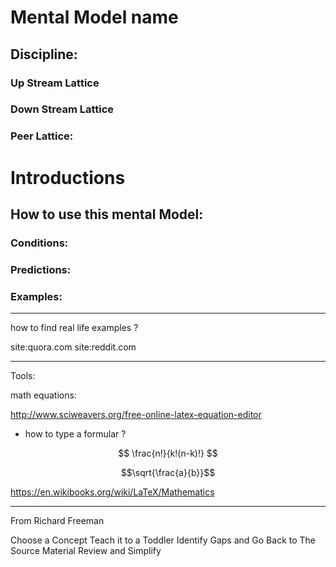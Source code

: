# Mental Model name

## Discipline:

### Up Stream Lattice


### Down Stream Lattice

### Peer Lattice:

# Introductions

## How to use this mental Model:



### Conditions:

### Predictions:

### Examples:









___

how to find real life examples ?

site:quora.com
site:reddit.com


___

Tools:

math equations:

http://www.sciweavers.org/free-online-latex-equation-editor

* how to type a formular ?

$$ \frac{n!}{k!(n-k)!} $$

$$\sqrt{\frac{a}{b}}$$

https://en.wikibooks.org/wiki/LaTeX/Mathematics



___

From Richard Freeman

Choose a Concept
Teach it to a Toddler
Identify Gaps and Go Back to The Source Material
Review and Simplify
